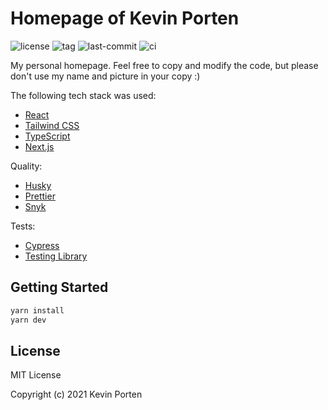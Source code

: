 # Homepage of Kevin Porten

![license](https://img.shields.io/github/license/kporten/kevinporten)
![tag](https://img.shields.io/github/v/tag/kporten/kevinporten)
![last-commit](https://img.shields.io/github/last-commit/kporten/kevinporten)
![ci](https://github.com/kporten/kevinporten/workflows/CI/badge.svg?branch=master&event=push)

My personal homepage. Feel free to copy and modify the code, but please don't use my name and picture in your copy :)

The following tech stack was used:

- [React](https://reactjs.org)
- [Tailwind CSS](https://tailwindcss.com)
- [TypeScript](https://www.typescriptlang.org)
- [Next.js](https://nextjs.org/)

Quality:

- [Husky](https://typicode.github.io/husky)
- [Prettier](https://prettier.io)
- [Snyk](https://snyk.io)

Tests:

- [Cypress](https://www.cypress.io)
- [Testing Library](https://testing-library.com)

## Getting Started

```sh
yarn install
yarn dev
```

## License

MIT License

Copyright (c) 2021 Kevin Porten

